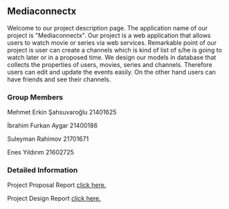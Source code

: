 ## Mediaconnectx
Welcome to our project description page. The application name of our project is "Mediaconnectx". Our project is a web application that allows users to watch movie or series via web services. Remarkable point of our project is user can create a channels which is kind of list of s/he is going to watch later or in a proposed time. We design our models in database that collects the properties of users, movies, series and channels. Therefore users can edit and update the events easily. On the other hand users can have friends and see their channels. 

### Group Members

Mehmet Erkin Şahsuvaroğlu 21401625 <br/>

İbrahim Furkan Aygar 21400186  <br/>

Suleyman Rahimov 21701671 <br/>
 
Enes Yıldırım 21602725  <br/>



### Detailed Information

Project Proposal Report
<a href="https://github.com/Aerk1996/cs353group10/blob/main/cs353proposal.pdf" target="_blank">click here.</a>

Project Design Report 
<a href="https://github.com/Aerk1996/cs353group10/blob/main/cs353_DesignReport_Team10.pdf" target="_blank">click here.</a>

